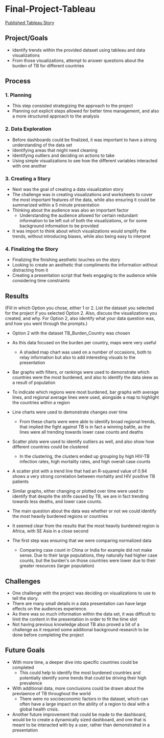 # Final-Project-Tableau
[Published Tableau Story](https://public.tableau.com/views/GlobalTuberculosisBurden_17011108381250/TBDataStory?:language=en-US&:sid=&:display_count=n&:origin=viz_share_link)
## Project/Goals
- Identify trends within the provided dataset using tableau and data visualizations
- From those visualizations, attempt to answer questions about the burden of TB for different countries

## Process
### 1. Planning
- This step consisted strategizing the approach to the project
- Planning out explicit steps allowed for better time management, and also a more structured approach to the analysis
### 2. Data Exploration
- Before dashboards could be finalized, it was important to have a strong understanding of the data set
- Identifying areas that might need cleaning
- Identifying outliers and deciding on actions to take
- Using simple visualizations to see how the different variables interacted with one another
### 3. Creating a Story
- Next was the goal of creating a data visualization story
- The challenge was in creating visualizations and worksheets to cover the most important features of the data, while also ensuring it could be summarized within a 5 minute presentation
- Thinking about the audience was also an important factor
    - Understanding the audience allowed for certain redundant information to be left out of both the visualizations, or for some background information to be provided
- It was import to think about which visualizations would smplify the trends, without introducing biases, while also being easy to interpret

### 4. Finalizing the Story
- Finalizing the finishing aesthetic touches on the story
- Looking to create an aesthetic that compliments the information without distracting from it
- Creating a presentation script that feels engaging to the audience while considering time constraints

## Results
(Fill in which Option you chose, either 1 or 2. List the dataset you selected for the project if you selected Option 2. Also, discuss the visualizations you created, and why. For Option 2, also identify what your data question was, and how you went through the prompts.)
- Option 2 with the dataset TB_Burden_Country was chosen
- As this data focused on the burden per country, maps were very useful
    - A shaded map chart was used on a number of occasions, both to relay information but also to add interesting visuals to the presentation
- Bar graphs with filters, or rankings were used to demonstrate which countries were the most burdened, and also to identify the data skew as a result of population
- To indicate which regions were most burdened, bar graphs with average lines, and regional average lines were used, alongside a map to highlight the countries within a region
- Line charts were used to demonstrate changes over time
    - From these charts were were able to identify broad regional trends, that implied the fight against TB is in fact a winning battle, as the lines were all trending towards lower case counts and deaths
- Scatter plots were used to identify outliers as well, and also show how different countries could be clustered
    - In the clustering, the clusters ended up grouping by high HIV-TB infection rates, high mortality rates, and high overall case counts
- A scatter plot with a trend line that had an R-squared value of 0.94 shows a very strong correlation between mortality and HIV positive TB patients
- Similar graphs, either changing or plotted over time were used to identify that despite the strife caused by TB, we are in fact trending towards less deaths, and lower case counts. 

- The main question about the data was whether or not we could identify the most heavily burdened regions or countries
- It seemed clear from the results that the most heavily burdened region is Africa, with SE Asia in a close second
- The first step was ensuring that we were comparing normalized data
    - Comparing case count in China or India for example did not make sense. Due to their large populations, they naturally had higher case counts, but the burden's on those countries were lower due to their greater resources (larger population)

## Challenges 
- One challenge with the project was deciding on visualizations to use to tell the story.
- There are many small details in a data presentation can have large effects on the audiences experience. 
- As there was so much information within the data set, it was difficult to limit the content in the presentation in order to fit the time slot
- Not having previous knowledge about TB also proved a bit of a challenge as it required some additional background research to be done before completing the project

## Future Goals
- With more time, a deeper dive into specific countries could be completed
    - This could help to identify the most burdened countries and potentially identify some trends that could be driving their high prevalence
- With additional data, more conclusions could be drawn about the prevlaence of TB throughout the world
    - There were no socioeconomic factors in the dataset, which can often have a large impact on the ability of a region to deal with a global health crisis. 
- Another future improvement that could be made to the dashboard, would be to create a dynamically sized dashboard, and one that is meant to be interacted with by a user, rather than demonstrated in a presentation